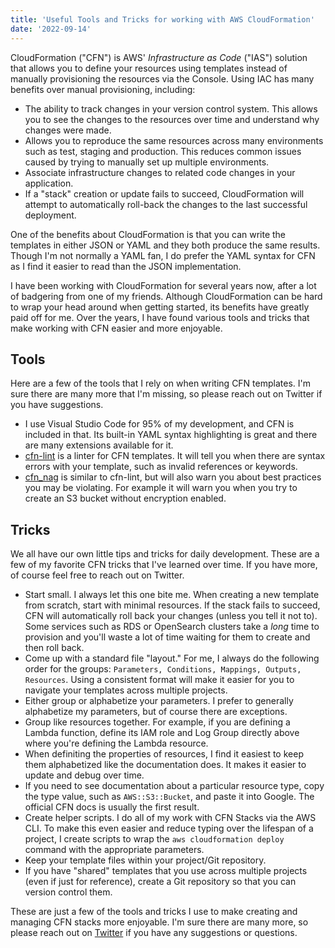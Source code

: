 ```yaml
---
title: 'Useful Tools and Tricks for working with AWS CloudFormation'
date: '2022-09-14'
---
```


CloudFormation ("CFN") is AWS' _Infrastructure as Code_ ("IAS") solution that allows you to define your resources using templates
instead of manually provisioning the resources via the Console. Using IAC has many benefits over manual provisioning, including:

- The ability to track changes in your version control system. This allows you to see the changes to the resources over
  time and understand why changes were made.
- Allows you to reproduce the same resources across many environments such as test, staging and production. This reduces
  common issues caused by trying to manually set up multiple environments.
- Associate infrastructure changes to related code changes in your application.
- If a "stack" creation or update fails to succeed, CloudFormation will attempt to automatically roll-back the changes
  to the last successful deployment.

One of the benefits about CloudFormation is that you can write the templates in either JSON or YAML and they both produce
the same results. Though I'm not normally a YAML fan, I do prefer the YAML syntax for CFN as I find it easier to read than
the JSON implementation.

I have been working with CloudFormation for several years now, after a lot of badgering from one of my friends. Although
CloudFormation can be hard to wrap your head around when getting started, its benefits have greatly paid off for me.
Over the years, I have found various tools and tricks that make working with CFN easier and more enjoyable.

## Tools

Here are a few of the tools that I rely on when writing CFN templates. I'm sure there are many more that I'm missing,
so please reach out on Twitter if you have suggestions.

- I use Visual Studio Code for 95% of my development, and CFN is included in that. Its built-in YAML syntax highlighting
  is great and there are many extensions available for it.
- [cfn-lint][cfn_lint] is a linter for CFN templates. It will tell you when there are syntax errors with your template,
  such as invalid references or keywords.
- [cfn_nag](cfn_nag) is similar to cfn-lint, but will also warn you about best practices you may be violating. For example
  it will warn you when you try to create an S3 bucket without encryption enabled.

## Tricks

We all have our own little tips and tricks for daily development. These are a few of my favorite CFN tricks that I've
learned over time. If you have more, of course feel free to reach out on Twitter.

- Start small. I always let this one bite me. When creating a new template from scratch, start with minimal resources.
  If the stack fails to succeed, CFN will automatically roll back your changes (unless you tell it not to). Some services
  such as RDS or OpenSearch clusters take a _long_ time to provision and you'll waste a lot of time waiting for them to
  create and then roll back.
- Come up with a standard file "layout." For me, I always do the following order for the groups: `Parameters, Conditions,
  Mappings, Outputs, Resources`. Using a consistent format will make it easier for you to navigate your templates across multiple projects.
- Either group or alphabetize your parameters. I prefer to generally alphabetize my parameters, but of course there are exceptions.
- Group like resources together. For example, if you are defining a Lambda function, define its IAM role and Log Group
  directly above where you're defining the Lambda resource.
- When definiting the properties of resources, I find it easiest to keep them alphabetized like the documentation does.
  It makes it easier to update and debug over time.
- If you need to see documentation about a particular resource type, copy the type value, such as `AWS::S3::Bucket`, and
  paste it into Google. The official CFN docs is usually the first result.
- Create helper scripts. I do all of my work with CFN Stacks via the AWS CLI. To make this even easier and reduce typing
  over the lifespan of a project, I create scripts to wrap the `aws cloudformation deploy` command with the appropriate
  parameters.
- Keep your template files within your project/Git repository.
- If you have "shared" templates that you use across multiple projects (even if just for reference), create a Git repository
  so that you can version control them.

These are just a few of the tools and tricks I use to make creating and managing CFN stacks more enjoyable. I'm sure there
are many more, so please reach out on [Twitter][twitter] if you have any suggestions or questions.

[cfn_lint]: https://github.com/aws-cloudformation/cfn-lint
[cfn_nag]: https://github.com/stelligent/cfn_nag
[twitter]: https://twitter.com/millicanmatt
